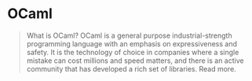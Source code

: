 # OCaml

>What is OCaml? OCaml is a general purpose industrial-strength programming language with an emphasis on expressiveness and safety. It is the technology of choice in companies where a single mistake can cost millions and speed matters, and there is an active community that has developed a rich set of libraries. Read more.